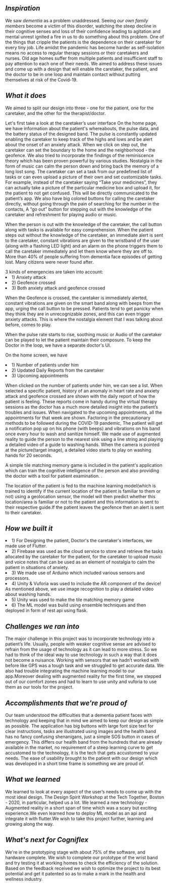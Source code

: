 ## *Inspiration*

We saw *dementia* as a problem unaddressed. Seeing *our own family members* become a victim of this disorder, watching the steep decline in their cognitive senses and loss of their confidence leading to agitation and mental unrest ignited a fire in us to do something about this problem. One of the things that cripple the patients is the dependence on their caretaker for every tiny job. Life amidst the pandemic has become harder as self-isolation means no access to regular therapy sessions or their caretakers and nurses. Old age homes suffer from multiple patients and insufficient staff to pay attention to each one of their needs. We aimed to address these issues and come up with a design that will enable the caretaker, the patient, and the doctor to be in one loop and maintain contact without putting themselves at risk of the Covid-19.

## *What it does*

<p>We aimed to split our design into three - one for the patient, one for the caretaker, and the other for the therapist/doctor.</p>
<p>Let's first take a look at the caretaker’s user interface On the home page, we have information about the patient's whereabouts, the pulse data, and the battery status of the designed band. The pulse is constantly updated enabling the caretaker to keep track of the highs and lows and be alert about the onset of an anxiety attack. When we click on step out, the caretaker can set the boundary to the home and the neighborhood - the geofence. We also tried to incorporate the findings of the reminiscence theory which has been proven powerful by various studies. Nostalgia in the form of music can calm the person down and bring back the memory of a long lost song. The caretaker can set a task from our predefined list of tasks or can even upload a picture of their own and set customizable tasks. For example, instead of the caretaker saying “Take your medicines”, they can actually take a picture of the particular medicine box and upload it, for the patient to not get confused. This will be directly communicated to the patient’s app. We also have big colored buttons for calling the caretaker directly, without going through the pain of searching for the number in the contacts, A “go out” button for stepping out with the knowledge of the caretaker and refreshment for playing audio or music.</p>
<p>When the person is out with the knowledge of the caretaker, the call button along with tasks is available for easy comprehension. When the patient steps out without the knowledge of the caretaker, an immediate alert is sent to the caretaker, constant vibrations are given to the wristband of the user (along with a flashing LED light) and an alarm on the phone triggers them to call the caretaker immediately and let them know where they are off to. More than 40% of people suffering from dementia face episodes of getting lost. Many citizens were never found after.</p>
3 kinds of emergencies are taken into account: 
<li>1) Anxiety attack</li>
 <li>2) Geofence crossed </li>
 <li> 3) Both anxiety attack and geofence crossed </li>
 <p> When the Geofence is crossed, the caretaker is immediately alerted, constant vibrations are given on the smart band along with beeps from the app, urging the call button to be pressed. Patients tend to get panicky when they think they are in unrecognizable zones, and this can even trigger anxiety attacks. This is where the nostalgia element that I was talking about before, comes to play.</p>
 <p>When the pulse rate starts to rise, soothing music or Audio of the caretaker can be played to let the patient maintain their composure. To keep the Doctor in the loop, we have a separate doctor's UI.</p>
 <p>On the home screen, we have
 <li> 1) Number of patients under him </li>
  <li>2) Updated Daily Reports from the caretaker</li>
 <li> 3) Upcoming appointments</li></p>
 <p>When clicked on the number of patients under him, we can see a list. When selected a specific patient, history of an anomaly in heart rate and anxiety attack and geofence crossed are shown with the daily report of how the patient is feeling. These reports come in handy during the virtual therapy sessions as the doctor has a much more detailed insight into the patient’s troubles and issues. When navigated to the upcoming appointments, all the appointments for that week are shown. Factoring in the precautionary methods to be followed during the COVID-19 pandemic, The patient will get a notification pop up on his phone (with beeps) and vibrations on his band once every hour to wash and sanitize himself. We made use of augmented reality to guide the person to the nearest sink using a line string and playing a detailed video of a guide to washing hands. When the camera is pointed at the picture(target image), a detailed video starts to play on washing hands for 20 seconds.</p>
 <p>A simple tile matching memory game is included in the patient's application which can train the cognitive intelligence of the person and also providing the doctor with a tool for patient examination. .</p>
<p>The location of the patient is fed to the machine learning model(which is trained to identify if the current location of the patient is familiar to them or not) using a geolocation sensor, the model will then predict whether this location/area is familiar or not to the patient and this information is sent to their respective guide.If the patient leaves the geofence then an alert is sent to their caretaker.</p>

## *How we built it*

 <li>1) For Designing the patient, Doctor's the caretaker's interfaces, we made use of Flutter. </li> 
  <li>2) Firebase was used as the cloud service to store and retrieve the tasks allocated by the caretaker for the patient, for the caretaker to upload music and voice notes that can be used as an element of nostalgia to calm the patient in situations of anxiety. </li>
  <li>3) We made use of Arduino which included various sensors and processors.  </li>
  <li>4) Unity & Vuforia was used to include the AR component of the device! As mentioned above, we use image recognition to play a detailed video about washing hands. </li>
  <li>5) Unity was used to make the tile matching memory game </li>
  <li>6) The ML model was build using ensemble techniques and then deployed in form of rest api using flask.</li>

## *Challenges we ran into*

The major challenge in this project was to incorporate technology into a patient’s life. Usually, people with weaker cognitive sense are advised to refrain from the usage of technology as it can lead to more stress. So we had to think of the ideal way to use technology in such a way that it does not become a nuisance. Working with sensors that we hadn’t worked with before like GPS was a tough task and we struggled to get accurate data. We also had trouble integrating the machine learning model to our app.Moreover dealing with augmented reality for the first time, we stepped out of our comfort zones and had to learn to use unity and vuforia to use them as our tools for the project.

## *Accomplishments that we're proud of*

Our team understood the difficulties that a dementia patient faces with technology and keeping that in mind we aimed to keep our design as simple as possible. The application has big buttons with large font size text for clear instructions, tasks are illustrated using images and the health band has no fancy confusing shenanigans, just a simple SOS button in cases of emergency. This differs our health band from the hundreds that are already available in the market, no requirement of a steep learning curve to get accustomed to the technology, it is the tech that gets accustomed to your needs. The ease of usability brought to the patient with our design which was developed in a short time frame is something we are proud of.

## *What we learned*

We learned to look at every aspect of the user’s needs to come up with the most ideal design. The Design Spirit Workshop at the Tech Together, Boston - 2020, in particular, helped us a lot. We learned a new technology - Augmented reality in a short span of time which was a scary but exciting experience.We even learned how to deploy ML model as an api and integrate it with flutter.We wish to take this project further, learning and growing along the way.

## *What's next for Cogniflex*

We're in the prototyping stage with about 75% of the software, and hardware complete. We wish to complete our prototype of the wrist band and try testing it at working homes to check the efficiency of the solution. Based on the feedback received we wish to optimize the project to its best potential and get it patented so as to make a mark in the health and wellness industry.
